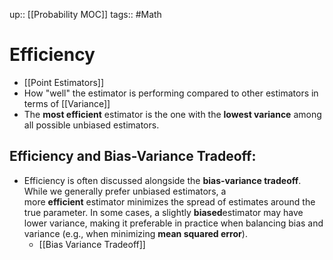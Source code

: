 up:: [[Probability MOC]]
tags:: #Math
# Efficiency
- [[Point Estimators]]
- How "well" the estimator is performing compared to other estimators in terms of [[Variance]]
- The **most efficient** estimator is the one with the **lowest variance** among all possible unbiased estimators.
## Efficiency and Bias-Variance Tradeoff:
- Efficiency is often discussed alongside the **bias-variance tradeoff**. While we generally prefer unbiased estimators, a more **efficient** estimator minimizes the spread of estimates around the true parameter. In some cases, a slightly **biased**estimator may have lower variance, making it preferable in practice when balancing bias and variance (e.g., when minimizing **mean squared error**).
	- [[Bias Variance Tradeoff]]